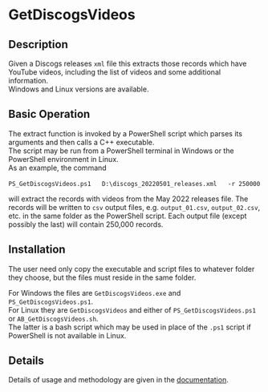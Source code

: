# GetDiscogsVideos

## Description
Given a Discogs releases `xml` file this extracts those records which have YouTube videos, including the list of videos and some additional information.<br>Windows and Linux versions are available.

## Basic Operation
The extract function is invoked by a PowerShell script which parses its arguments and then calls a C++ executable.<br>The script may be run from a PowerShell terminal in Windows or the PowerShell environment in Linux.<br>As an example, the command 

`PS_GetDiscogsVideos.ps1` &emsp; `D:\discogs_20220501_releases.xml` &emsp; `-r 250000`

will extract the records with videos from the May 2022 releases file. The records will be written to `csv` output files, e.g. `output_01.csv`, `output_02.csv`, etc.  in the same folder as the PowerShell script. Each output file (except possibly the last) will contain 250,000 records.

## Installation
The user need only copy the executable and script files to whatever folder they choose, but the files must reside in the same folder.

For Windows the files are `GetDiscogsVideos.exe` and `PS_GetDiscogsVideos.ps1`.<br>For Linux they are `GetDiscogsVideos` and either of `PS_GetDiscogsVideos.ps1` or `AB_GetDiscogsVideos.sh`.<br>The latter is a bash script which may be used in place of the `.ps1` script if PowerShell is not available in Linux.

## Details
Details of usage and methodology are given in the [documentation](https://github.com/User2429/GetDiscogsRelease/blob/master/docs/Documentation.md).